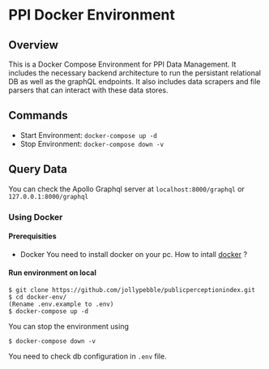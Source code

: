 # PPI Docker Environment

## Overview ##
This is a Docker Compose Environment for PPI Data Management. It includes the necessary backend architecture to run the persistant relational DB as well as the graphQL endpoints.
It also includes data scrapers and file parsers that can interact with these data stores.

## Commands ##

* Start Environment: `docker-compose up -d`
* Stop Environment: `docker-compose down -v`

## Query Data
You can check the Apollo Graphql server at `localhost:8000/graphql` or `127.0.0.1:8000/graphql`


### Using Docker

#### Prerequisities
 - Docker
You need to install docker on your pc. How to intall [docker](https://docs.docker.com/docker-for-mac/install/) ?

#### Run environment on local

```
$ git clone https://github.com/jollypebble/publicperceptionindex.git
$ cd docker-env/
(Rename .env.example to .env)
$ docker-compose up -d
```

You can stop the environment using
```
$ docker-compose down -v
```

You need to check db configuration in `.env` file.
